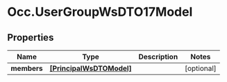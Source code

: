 # Occ.UserGroupWsDTO17Model

## Properties
Name | Type | Description | Notes
------------ | ------------- | ------------- | -------------
**members** | [**[PrincipalWsDTOModel]**](PrincipalWsDTOModel.md) |  | [optional] 


